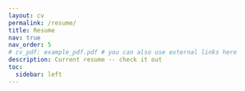 ```yaml
---
layout: cv
permalink: /resume/
title: Resume
nav: true
nav_order: 5
# cv_pdf: example_pdf.pdf # you can also use external links here
description: Current resume -- check it out
toc:
  sidebar: left
---
```


